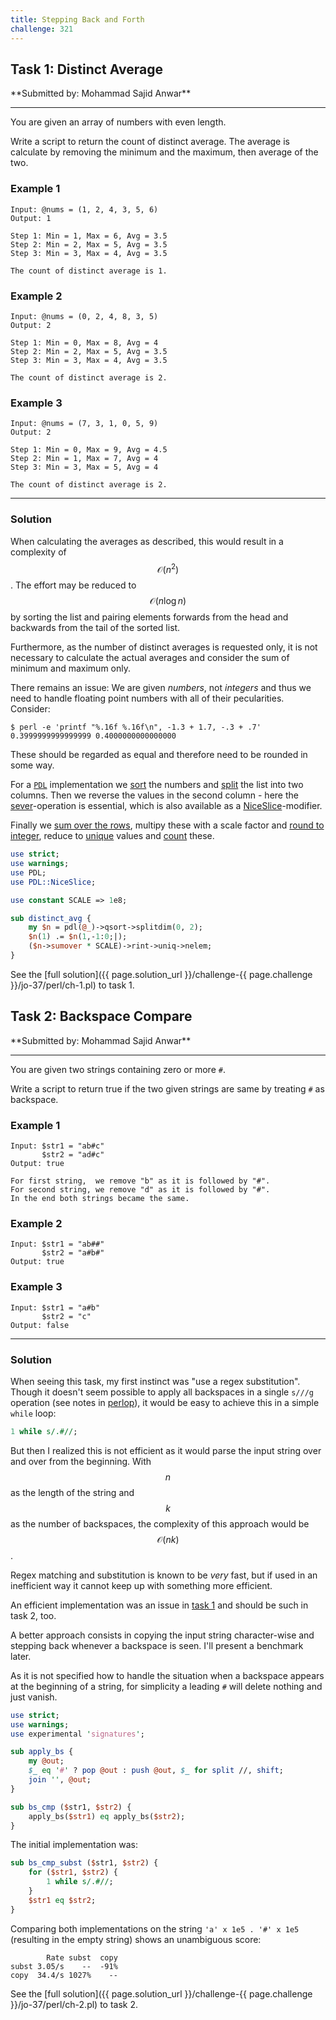 ```yaml
---
title: Stepping Back and Forth
challenge: 321
---
```

<h2 id="task-1">
Task 1: Distinct Average
</h2>
**Submitted by: Mohammad Sajid Anwar**

---
You are given an array of numbers with even length.

Write a script to return the count of distinct average. The average is calculate by removing the minimum and the maximum, then average of the two.

### Example 1
```
Input: @nums = (1, 2, 4, 3, 5, 6)
Output: 1

Step 1: Min = 1, Max = 6, Avg = 3.5
Step 2: Min = 2, Max = 5, Avg = 3.5
Step 3: Min = 3, Max = 4, Avg = 3.5

The count of distinct average is 1.
```
### Example 2
```
Input: @nums = (0, 2, 4, 8, 3, 5)
Output: 2

Step 1: Min = 0, Max = 8, Avg = 4
Step 2: Min = 2, Max = 5, Avg = 3.5
Step 3: Min = 3, Max = 4, Avg = 3.5

The count of distinct average is 2.
```
### Example 3
```
Input: @nums = (7, 3, 1, 0, 5, 9)
Output: 2

Step 1: Min = 0, Max = 9, Avg = 4.5
Step 2: Min = 1, Max = 7, Avg = 4
Step 3: Min = 3, Max = 5, Avg = 4

The count of distinct average is 2.
```
---
### Solution
When calculating the averages as described, this would result in a complexity of $$\mathcal{O}(n^2)$$.
The effort may be reduced to $$\mathcal{O}(n \log n)$$ by sorting the list and pairing elements forwards from the head and backwards from the tail of the sorted list.

Furthermore, as the number of distinct averages is requested only, it is not necessary to calculate the actual averages and consider the sum of minimum and maximum only.

There remains an issue: We are given _numbers_, not _integers_ and thus we need to handle floating point numbers with all of their pecularities.
Consider:
```
$ perl -e 'printf "%.16f %.16f\n", -1.3 + 1.7, -.3 + .7'
0.3999999999999999 0.4000000000000000
```
These should be regarded as equal and therefore need to be rounded in some way.


For a [`PDL`](https://metacpan.org/pod/PDL) implementation we
[sort](https://metacpan.org/pod/PDL::Ufunc#qsort) the numbers and
[split](https://metacpan.org/pod/PDL::Slices#splitdim) the list into two columns.
Then we reverse the values in the second column - here the [sever](https://metacpan.org/pod/PDL::Core#sever)-operation is essential, which is also available as a [NiceSlice](https://metacpan.org/pod/PDL::NiceSlice#Modifiers)-modifier.

Finally we [sum over the rows](https://metacpan.org/pod/PDL::Ufunc#sumover), multipy these with a scale factor and [round to integer](https://metacpan.org/pod/PDL::Math#rint),
reduce to [unique](https://metacpan.org/pod/PDL::Primitive#uniq) values and
[count](https://metacpan.org/pod/PDL::Core#nelem) these.
```perl
use strict;
use warnings;
use PDL;
use PDL::NiceSlice;

use constant SCALE => 1e8;

sub distinct_avg {
    my $n = pdl(@_)->qsort->splitdim(0, 2);
    $n(1) .= $n(1,-1:0;|);
    ($n->sumover * SCALE)->rint->uniq->nelem;
}
```
See the [full solution]({{ page.solution_url }}/challenge-{{ page.challenge }}/jo-37/perl/ch-1.pl) to task 1.

<!--
See [discussion](https://github.com/jo-37/the-bears-den/issues/XXX
-->

<h2 id="task-2">
Task 2: Backspace Compare
</h2>
**Submitted by: Mohammad Sajid Anwar**

---
You are given two strings containing zero or more `#`.

Write a script to return true if the two given strings are same by treating `#` as backspace.

### Example 1
```
Input: $str1 = "ab#c"
       $str2 = "ad#c"
Output: true

For first string,  we remove "b" as it is followed by "#".
For second string, we remove "d" as it is followed by "#".
In the end both strings became the same.
```
### Example 2
```
Input: $str1 = "ab##"
       $str2 = "a#b#"
Output: true
```
### Example 3
```
Input: $str1 = "a#b"
       $str2 = "c"
Output: false
```
---
### Solution
When seeing this task, my first instinct was "use a regex substitution".
Though it doesn't seem possible to apply all backspaces in a single `s///g` operation
(see notes in [perlop](https://perldoc.perl.org/perlop#s/PATTERN/REPLACEMENT/msixpodualngcer)),
it would be easy to achieve this in a simple `while` loop:
```perl
1 while s/.#//;
```
But then I realized this is not efficient as it would parse the input string over and over from the beginning.
With $$n$$ as the length of the string and $$k$$ as the number of backspaces, the complexity of this approach would be $$\mathcal{O}(n k)$$.

Regex matching and substitution is known to be _very_ fast, but if used in an inefficient way it cannot keep up with something more efficient.

An efficient implementation was an issue in [task 1](#task-1) and should be such in task 2, too.

A better approach consists in copying the input string character-wise and stepping back whenever a backspace is seen.
I'll present a benchmark later.

As it is not specified how to handle the situation when a backspace appears at the beginning of a string, for simplicity a leading `#` will delete nothing and just vanish.

```perl
use strict;
use warnings;
use experimental 'signatures';

sub apply_bs {
    my @out;
    $_ eq '#' ? pop @out : push @out, $_ for split //, shift;
    join '', @out;
}

sub bs_cmp ($str1, $str2) {
    apply_bs($str1) eq apply_bs($str2);
}
```
The initial implementation was:
```perl
sub bs_cmp_subst ($str1, $str2) {
    for ($str1, $str2) {
        1 while s/.#//;
    }
    $str1 eq $str2;
}
```
Comparing both implementations on the string `'a' x 1e5 . '#' x 1e5` (resulting in the empty string) shows an unambiguous score:
```
        Rate subst  copy
subst 3.05/s    --  -91%
copy  34.4/s 1027%    --
```

See the [full solution]({{ page.solution_url }}/challenge-{{ page.challenge }}/jo-37/perl/ch-2.pl) to task 2.

<!--
See [discussion](https://github.com/jo-37/the-bears-den/issues/XXX
-->
